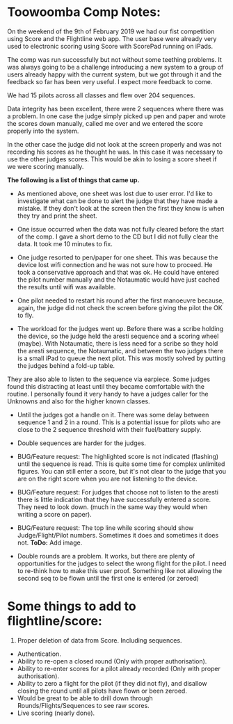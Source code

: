 # Toowoomba Comp Notes:

On the weekend of the 9th of February 2019 we had our fist competition using Score and the Flightline web app.
The user base were already very used to electronic scoring using Score with ScorePad running on iPads.

The comp was run successfully but not without some teething problems.   It was always going to be a challenge introducing a new system to a group of users already happy with the current system, but we got through it and the feedback so far has been very useful.  I expect more feedback to come.

We had 15 pilots across all classes and flew over 204 sequences.

Data integrity has been excellent, there were 2 sequences where there was a problem.   In one case the judge simply picked up pen and paper and wrote the scores down manually, called me over and we entered the score properly into the system.

In the other case the judge did not look at the screen properly and was not recording his scores as he thought he was.   In this case it was necessary to use the other judges scores.   This would be akin to losing a score sheet if we were scoring manually.

**The following is a list of things that came up.**
 - As mentioned above, one sheet was lost due to user error.  I'd like to investigate what can be done to alert the judge that they have made a mistake.   If they don't look at the screen then the first they know is when they try and print the sheet.

 - One issue occurred when the data was not fully cleared before the start of the comp.  I gave a short demo to the CD but I did not fully clear the data.   It took me 10 minutes to fix.

 - One judge resorted to pen/paper for one sheet.  This was because the device lost wifi connection and he was not sure how to proceed.  He took a conservative approach and that was ok.   He could have entered the pilot number manually and the Notaumatic would have just cached the results until wifi was available.

 - One pilot needed to restart his round after the first manoeuvre because, again, the judge did not check the screen before giving the pilot the OK to fly.

 - The workload for the judges went up.   Before there was a scribe holding the device, so the judge held the aresti sequence and a scoring wheel (maybe).  With Notaumatic, there is less need for a scribe so they hold the aresti sequence, the Notaumatic, and between the two judges there is a small iPad to queue the next pilot.  This was mostly solved by putting the judges behind a fold-up table.

 They are also able to listen to the sequence via earpiece.  Some judges found this distracting at least until they became comfortable with the routine.   I personally found it very handy to have a judges caller for the Unknowns and also for the higher known classes.

 - Until the judges got a handle on it.  There was some delay between sequence 1 and 2 in a round.   This is a potential issue for pilots who are close to the 2 sequence threshold with their fuel/battery supply.

 - Double sequences are harder for the judges.

 - BUG/Feature request: The highlighted score is not indicated (flashing) until the sequence is read.  This is quite some time for complex unlimited figures.   You can still enter a score, but it's not clear to the judge that you are on the right score when you are not listening to the device.

 - BUG/Feature request: For judges that choose not to listen to the aresti there is little indication that they have successfully entered a score.  They need to look down.  (much in the same way they would when writing a score on paper).

 - BUG/Feature request: The top line while scoring should show Judge/Flight/Pilot numbers.   Sometimes it does and sometimes it does not.   **ToDo:** Add image.

 - Double rounds are a problem.  It works, but there are plenty of opportunities for the judges to select the wrong flight for the pilot.  I need to re-think how to make this user proof.   Something like not allowing the second seq to be flown until the first one is entered (or zeroed)

 # Some things to add to flightline/score:
  1. Proper deletion of data from Score.   Including sequences.
  - Authentication.
  - Ability to re-open a closed round (Only with proper authorisation).
  - Ability to re-enter scores for a pilot already recorded (Only with proper authorisation).
  - Ability to zero a flight for the pilot (if they did not fly), and disallow closing the round until all pilots have flown or been zeroed.
  - Would be great to be able to drill down through Rounds/Flights/Sequences to see raw scores.
  - Live scoring (nearly done).
